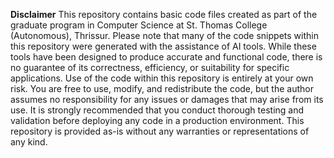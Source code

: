 **Disclaimer**
This repository contains basic code files created as part of the graduate program in Computer Science at St. Thomas College (Autonomous), Thrissur.
Please note that many of the code snippets within this repository were generated with the assistance of AI tools. While these tools have been designed to produce accurate and functional code, there is no guarantee of its correctness, efficiency, or suitability for specific applications. Use of the code within this repository is entirely at your own risk. You are free to use, modify, and redistribute the code, but the author assumes no responsibility for any issues or damages that may arise from its use. It is strongly recommended that you conduct thorough testing and validation before deploying any code in a production environment.
This repository is provided as-is without any warranties or representations of any kind.
